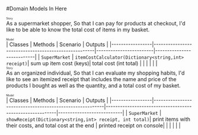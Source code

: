 #Domain Models In Here

<span style="font-size:0.5em;">Story</span>
<br />
As a supermarket shopper,
So that I can pay for products at checkout,
I'd like to be able to know the total cost of items in my basket.


<span style="font-size:0.5em;">Model</span>
<br />
| Classes         | Methods                                             | Scenario               | Outputs                   |
|-----------------|-----------------------------------------------------|------------------------|---------------------------|
| `SuperMarket`   | `itemCostCalculator(Dictionary<string,int> receipt)`| sum up item cost (keys)| total cost (int total)    |
|                 |                                                     |                        |                           |
<br />
<span style="font-size:0.5em;">Story</span>
<br />
As an organized individual,
So that I can evaluate my shopping habits,
I'd like to see an itemized receipt that includes the name and price of the products
I bought as well as the quantity, and a total cost of my basket.

<span style="font-size:0.5em;">Model</span>
<br />
| Classes         | Methods                                                 | Scenario                                                | Outputs                   |
|-----------------|---------------------------------------------------------|---------------------------------------------------------|---------------------------|
| `SuperMarket`   | `showReceipt(Dictionary<string,int> receipt, int total)`| print items with their costs, and total cost at the end | printed receipt on console|
|                 |                                                         |                                                         |                           |